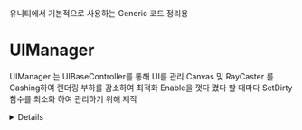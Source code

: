 유니티에서 기본적으로 사용하는 Generic 코드 정리용


# **UIManager**
 UIManager 는 UIBaseController를 통해 UI를 관리
 Canvas 및 RayCaster 를 Cashing하여 렌더링 부하를 감소하여 최적화
 Enable을 껏다 켰다 할 때마다 SetDirty함수를 최소화 하여 관리하기 위해 제작
<details>
![UIManager](DrawIO/export/UIManager.drawio.png)

[사용법]
 - 특정폴더 (Resources/Prefabs/UI)에 UI 제작

[UIManaber 기능]
  - HideAll // Showed 된 Panel을 모두 Hide 
  - Show
   - 캐시된 Panel이 존재한다면 Show 후 Controller Return
   - 캐시된 Panel이 없다면 특정폴더에서 Load하여 생성
  - SceneUnload 시 Stack,Dictionary 초기화

 [UIBaseController 기능]
  - Show
  - Hide
  - SetSortingOrder
  - NotchArea // Todo: 추후 모바일에서 Notch영역을 적용하기 위해 기능 추가 제작
</details>